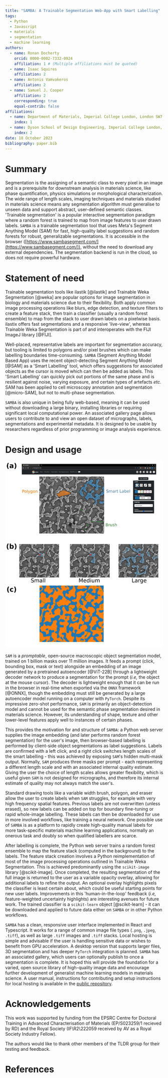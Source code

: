 ```yaml
---
title: "SAMBA: A Trainable Segmentation Web-App with Smart Labelling"
tags:
  - Python
  - Javascript
  - materials
  - segmentation
  - machine learning
authors:
  - name: Ronan Docherty
    orcid: 0000-0002-7332-0924
    affiliation: 1 # (Multiple affiliations must be quoted)
  - name: Isaac Squires
    affiliation: 2
  - name: Antonis Vamvakeros
    affiliation: 2
  - name: Samuel J. Cooper
    affiliation: 2
    corresponding: true
    equal-contrib: false
affiliations:
  - name: Department of Materials, Imperial College London, London SW7 2AZ
    index: 1
  - name: Dyson School of Design Engineering, Imperial College London, London SW7 2DB
    index: 2
date: 18 October 2023
bibliography: paper.bib
---
```


# Summary

Segmentation is the assigning of a semantic class to every pixel in an image and is a prerequisite for downstream analysis in materials science, like phase quantification, physics simulations or morphological characterization. The wide range of length scales, imaging techniques and materials studied in materials science means any segmentation algorithm must generalise to unseen data and support abstract, user-defined semantic classes. 'Trainable segmentation' is a popular interactive segmentation paradigm where a random forest is trained to map from image features to user drawn labels. `SAMBA` is a trainable segmentation tool that uses Meta's Segment Anything Model (SAM) for fast, high-quality label suggestions and random forests for robust, generalizable segmentations. It is accessible in the browser ([https://www.sambasegment.com/](https://www.sambasegment.com/)), without the need to download any external dependencies. The segmentation backend is run in the cloud, so does not require powerful hardware.

# Statement of need

Trainable segmentation tools like ilastik [@ilastik] and Trainable Weka Segmentation [@weka] are popular options for image segmentation in biology and materials science due to their flexibility. Both apply common image processing operations like blurs, edge detection, and texture filters to create a feature stack, then train a classifier (usually a random forest ensemble) to map from the stack to user drawn labels on a pixelwise basis. ilastix offers fast segmentations and a responsive 'live-view', whereas Trainable Weka Segmentation is part of and interoperates with the FIJI ImageJ library [@FIJI].

Well-placed, representative labels are important for segmentation accuracy, but tooling is limited to polygons and/or pixel brushes which can make labelling boundaries time-consuming. `SAMBA` (Segment Anything Model Based App) uses the recent object-detecting Segment Anything Model [@SAM] as a 'Smart Labelling' tool, which offers suggestions for associated objects as the cursor is moved which can then be added as labels. This 'Smart Labelling' can quickly pick out portions of the same phase and is resilient against noise, varying exposure, and certain types of artefacts *etc.* SAM has been applied to cell microscopy annotation and segmentation [@micro-SAM], but not to multi-phase segmentation.

`SAMBA` is also unique in being fully web-based, meaning it can be used without downloading a large binary, installing libraries or requiring significant local computational power. An associated gallery page allows users to contribute to and view an open dataset of micrographs, labels, segmentations and experimental metadata. It is designed to be usable by researchers regardless of prior programming or image analysis experience. 

# Design and usage

![**(a)** screenshot of the SAMBA website, displaying the different labelling options including SAM powered 'Smart Labelling'. **(b)** shows how changing the Smart Label region sizes affects the suggested label at the same mouse position (red), giving the user the flexibility to focus on different length scales. **(c)** an example output segmentation of the tool, which can be saved as `.tiff` for later analysis.  \label{fig:gui}](gui.png)

`SAM` is a *promptable*, open-source macroscopic object segmentation model, trained on 1 billion masks over 11 million images. It feeds a prompt (click, bounding box, mask or text) alongside an embedding of an image generated by a pretrained autoencoder [@ViT-22B] through a lightweight decoder network to produce a segmentation for the prompt (*i.e,* the object at the mouse cursor). The decoder is lightweight enough that it can be run in the browser in real-time when exported via the `ONNX` framework [@ONNX], though the embedding must still be generated by a large autoencoder model running on a computer with `PyTorch`. Despite its impressive zero-shot performance, `SAM` is primarily an object-detection model and cannot be used for the semantic phase segmentation desired in materials science. However, its understanding of shape, texture and other lower-level features apply well to instances of certain phases.

This provides the motivation for and structure of `SAMBA`: a Python web server supplies the image embedding (and later performs random forest segmentation) for the user's image, then browser-based labelling is performed by client-side object segmentations as label suggestions. Labels are confirmed with a left click, and a right click switches length scales of the smart labelling - this was achieved by exposing `SAM`'s hidden multi-mask output. Normally, `SAM` produces three masks per prompt - each representing a different length scale and with an associated internal quality estimate. Giving the user the choice of length scales allows greater flexibility, which is useful given `SAM` is not designed for micrographs, and therefore its internal estimate of quality may not always match the user's.

Standard drawing tools like a variable width brush, polygon, and eraser allow the user to create labels when `SAM` struggles, for example with very high frequency spatial features. Previous labels are not overwritten (unless erased), so new labels can be added on top for boundary fine-tuning or rapid whole-image labelling. These labels can then be downloaded for use in more involved workflows, like training a neural network. One possible use of `SAMBA` is as a platform to rapidly create high-quality manual labels for more task-specific materials machine learning applications, normally an onerous task and doubly so when qualified labellers are scarce.

After labelling is complete, the Python web server trains a random forest ensemble to map the feature stack (computed in the background) to the labels. The feature stack creation involves a Python reimplementation of most of the image processing operations outlined in Trainable Weka Segmentation. This is achieved predominantly using the `scikit-image` library [@scikit-image]. Once completed, the resulting segmentation of the full image is returned to the user as a variable opacity overlay, allowing for additional labels to refine the output. An optional overlay highlights pixels the classifier is least certain about, which could be useful starting points for new user labels. Improvements in this 'human-in-the-loop' feedback (*i.e,* feature-weighted uncertainty highlights) are interesting avenues for future work. The trained classifier is a `scikit-learn` object [@scikit-learn] - it can be downloaded and applied to future data either on `SAMBA` or in other Python workflows.

`SAMBA` has a clean, responsive user interface implemented in React and Typescript. It works for a range of common image file types (`.png`, `.jpeg`, `.tiff`), as well as large `.tiff` images and `.tiff` stacks. Local hosting is simple and advisable if the user is handling sensitive data or wishes to benefit from GPU acceleration. A desktop version that supports larger files, 3D segmentation and has deeper `PyTorch` integration is planned. `SAMBA` has an associated gallery, which users can optionally publish to once a segmentation is complete. It is hoped this will provide the foundation for a varied, open source library of high-quality image data and encourage further development of generalist machine learning models in materials science. A user manual, instructions for contributing and setup instructions for local hosting is available in the [public repository](https://github.com/tldr-group/samba-web).

# Acknowledgements

This work was supported by funding from the EPSRC Centre for Doctoral Training in Advanced Characterisation of Materials (EP/S023259/1 recieved by RD) and the Royal Society (IF\\R2\\222059 received by AV as a Royal Society Industry Fellow).

The authors would like to thank other members of the TLDR group for their testing and feedback.

# References
